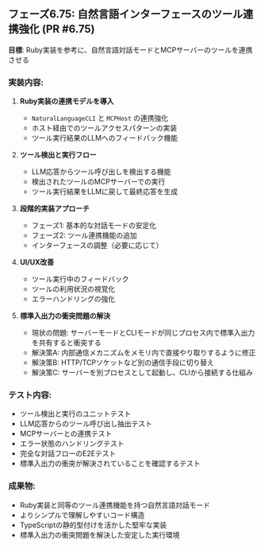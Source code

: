 ## フェーズ6.75: 自然言語インターフェースのツール連携強化 (PR #6.75)

**目標**: Ruby実装を参考に、自然言語対話モードとMCPサーバーのツールを連携させる

### 実装内容:

1. **Ruby実装の連携モデルを導入**
   - `NaturalLanguageCLI` と `MCPHost` の連携強化
   - ホスト経由でのツールアクセスパターンの実装
   - ツール実行結果のLLMへのフィードバック機能

2. **ツール検出と実行フロー**
   - LLM応答からツール呼び出しを検出する機能
   - 検出されたツールのMCPサーバーでの実行
   - ツール実行結果をLLMに戻して最終応答を生成

3. **段階的実装アプローチ**
   - フェーズ1: 基本的な対話モードの安定化
   - フェーズ2: ツール連携機能の追加
   - インターフェースの調整（必要に応じて）

4. **UI/UX改善**
   - ツール実行中のフィードバック
   - ツールの利用状況の視覚化
   - エラーハンドリングの強化

5. **標準入出力の衝突問題の解決**
   - 現状の問題: サーバーモードとCLIモードが同じプロセス内で標準入出力を共有すると衝突する
   - 解決策A: 内部通信メカニズムをメモリ内で直接やり取りするように修正
   - 解決策B: HTTP/TCPソケットなど別の通信手段に切り替え
   - 解決策C: サーバーを別プロセスとして起動し、CLIから接続する仕組み

### テスト内容:
- ツール検出と実行のユニットテスト
- LLM応答からのツール呼び出し抽出テスト
- MCPサーバーとの連携テスト
- エラー状態のハンドリングテスト
- 完全な対話フローのE2Eテスト
- 標準入出力の衝突が解決されていることを確認するテスト

### 成果物:
- Ruby実装と同等のツール連携機能を持つ自然言語対話モード
- よりシンプルで理解しやすいコード構造
- TypeScriptの静的型付けを活かした堅牢な実装
- 標準入出力の衝突問題を解決した安定した実行環境 